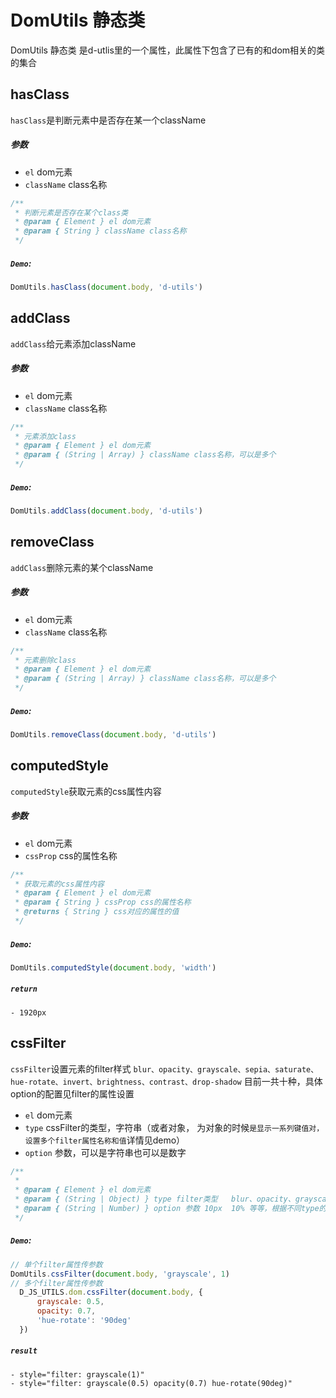 # DomUtils 静态类
DomUtils 静态类 是d-utlis里的一个属性，此属性下包含了已有的和dom相关的类的集合

## hasClass
`hasClass`是判断元素中是否存在某一个className
##### 参数
  - `el` dom元素
  - `className` class名称
```js
/**
 * 判断元素是否存在某个class类
 * @param { Element } el dom元素
 * @param { String } className class名称
 */
```
##### `Demo`:
```js
DomUtils.hasClass(document.body, 'd-utils')
```

## addClass
`addClass`给元素添加className
##### 参数
  - `el` dom元素
  - `className` class名称
```js
/**
 * 元素添加class
 * @param { Element } el dom元素
 * @param { (String | Array) } className class名称，可以是多个
 */
```
##### `Demo`:
```js
DomUtils.addClass(document.body, 'd-utils')
```

## removeClass
`addClass`删除元素的某个className
##### 参数
  - `el` dom元素
  - `className` class名称
```js
/**
 * 元素删除class
 * @param { Element } el dom元素
 * @param { (String | Array) } className class名称，可以是多个
 */
```
##### `Demo`:
```js
DomUtils.removeClass(document.body, 'd-utils')
```

## computedStyle
`computedStyle`获取元素的css属性内容
##### 参数
  - `el` dom元素
  - `cssProp` css的属性名称
```js
/**
 * 获取元素的css属性内容
 * @param { Element } el dom元素
 * @param { String } cssProp css的属性名称
 * @returns { String } css对应的属性的值
 */
```
##### `Demo`:
```js
DomUtils.computedStyle(document.body, 'width')
```
##### `return`
    - 1920px

## cssFilter
`cssFilter`设置元素的filter样式
`blur、opacity、grayscale、sepia、saturate、hue-rotate、invert、brightness、contrast、drop-shadow` 目前一共十种，具体option的配置见filter的属性设置
  - `el` dom元素
  - `type` cssFilter的类型，字符串（或者对象， 为对象的时候`是显示一系列键值对，设置多个filter属性名称和值`详情见demo）
  - `option` 参数，可以是字符串也可以是数字
```js
/**
 * 
 * @param { Element } el dom元素
 * @param { (String | Object) } type filter类型   blur、opacity、grayscale、sepia、saturate、hue-rotate、invert、brightness、contrast、drop-shadow, 当type为Object的时候就是显示一系列键值对，设置多个filter属性
 * @param { (String | Number) } option 参数 10px  10% 等等，根据不同type的类型设定不同的参数配置
 */
```
##### `Demo`:
```js
// 单个filter属性传参数
DomUtils.cssFilter(document.body, 'grayscale', 1)
// 多个filter属性传参数
  D_JS_UTILS.dom.cssFilter(document.body, {
      grayscale: 0.5,
      opacity: 0.7,
      'hue-rotate': '90deg'
  })
```
##### `result`
    - style="filter: grayscale(1)"
    - style="filter: grayscale(0.5) opacity(0.7) hue-rotate(90deg)"